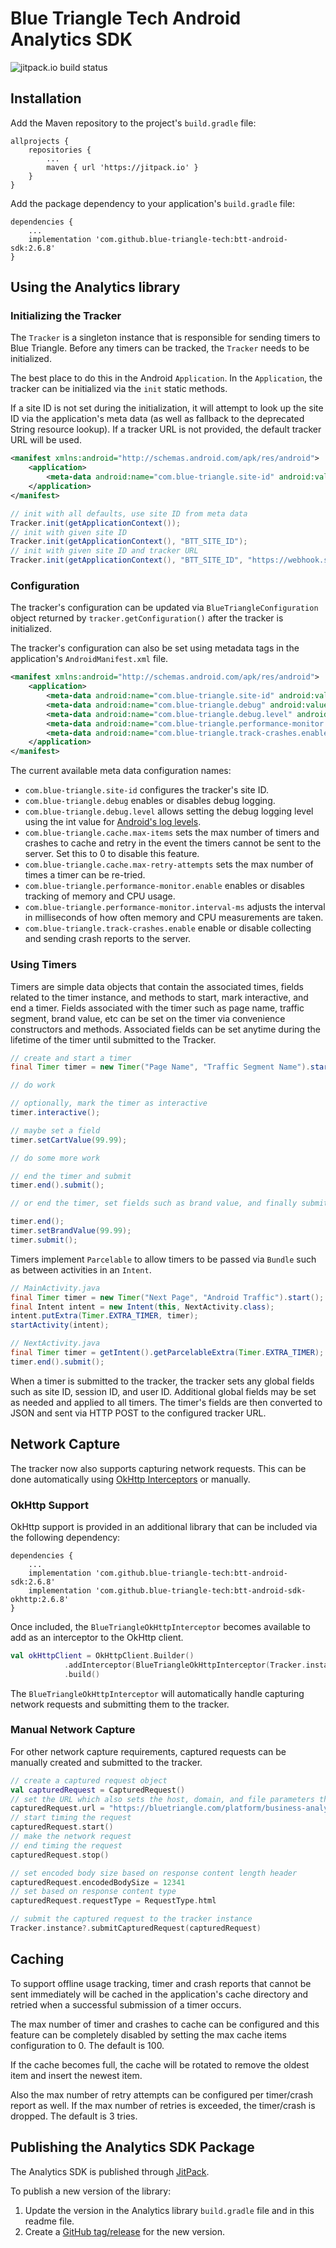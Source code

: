 # Blue Triangle Tech Android Analytics SDK

![jitpack.io build status](https://jitpack.io/v/blue-triangle-tech/btt-android-sdk.svg)

## Installation

Add the Maven repository to the project's `build.gradle` file:

```
allprojects {
	repositories {
		...
		maven { url 'https://jitpack.io' }
	}
}
```

Add the package dependency to your application's `build.gradle` file:

```
dependencies {
    ...
    implementation 'com.github.blue-triangle-tech:btt-android-sdk:2.6.8'
}
```

## Using the Analytics library

### Initializing the Tracker

The `Tracker` is a singleton instance that is responsible for sending timers to Blue Triangle. Before any timers can be tracked, the `Tracker` needs to be initialized. 

The best place to do this in the Android `Application`. In the `Application`, the tracker can be initialized via the `init` static methods. 

If a site ID is not set during the initialization, it will attempt to look up the site ID via the application's meta data (as well as fallback to the deprecated String resource lookup).  If a tracker URL is not provided, the default tracker URL will be used.

```xml
<manifest xmlns:android="http://schemas.android.com/apk/res/android">
    <application>
        <meta-data android:name="com.blue-triangle.site-id" android:value="SITE_ID_HERE" />
    </application>
</manifest>
```

```java
// init with all defaults, use site ID from meta data
Tracker.init(getApplicationContext());
// init with given site ID
Tracker.init(getApplicationContext(), "BTT_SITE_ID");
// init with given site ID and tracker URL
Tracker.init(getApplicationContext(), "BTT_SITE_ID", "https://webhook.site/5afd62e7-acde-4cf3-825c-c40c491b0714");
```

### Configuration

The tracker's configuration can be updated via `BlueTriangleConfiguration` object returned by `tracker.getConfiguration()` after the tracker is initialized.

The tracker's configuration can also be set using metadata tags in the application's `AndroidManifest.xml` file.

```xml
<manifest xmlns:android="http://schemas.android.com/apk/res/android">
    <application>
        <meta-data android:name="com.blue-triangle.site-id" android:value="SITE_ID_HERE" />
        <meta-data android:name="com.blue-triangle.debug" android:value="true" />
        <meta-data android:name="com.blue-triangle.debug.level" android:value="2" />
        <meta-data android:name="com.blue-triangle.performance-monitor.enable" android:value="true" />
        <meta-data android:name="com.blue-triangle.track-crashes.enable" android:value="true" />
    </application>
</manifest>
```

The current available meta data configuration names:

* `com.blue-triangle.site-id` configures the tracker's site ID.
* `com.blue-triangle.debug` enables or disables debug logging.
* `com.blue-triangle.debug.level` allows setting the debug logging level using the int value for [Android's log levels](https://developer.android.com/reference/android/util/Log#DEBUG).
* `com.blue-triangle.cache.max-items` sets the max number of timers and crashes to cache and retry in the event the timers cannot be sent to the server. Set this to 0 to disable this feature.
* `com.blue-triangle.cache.max-retry-attempts` sets the max number of times a timer can be re-tried.
* `com.blue-triangle.performance-monitor.enable` enables or disables tracking of memory and CPU usage.
* `com.blue-triangle.performance-monitor.interval-ms` adjusts the interval in milliseconds of how often memory and CPU measurements are taken.
* `com.blue-triangle.track-crashes.enable` enable or disable collecting and sending crash reports to the server.

### Using Timers

Timers are simple data objects that contain the associated times, fields related to the timer instance, and methods to start, mark interactive, and end a timer. Fields associated with the timer such as page name, traffic segment, brand value, etc can be set on the timer via convenience constructors and methods. Associated fields can be set anytime during the lifetime of the timer until submitted to the Tracker.

```java
// create and start a timer
final Timer timer = new Timer("Page Name", "Traffic Segment Name").start();

// do work

// optionally, mark the timer as interactive
timer.interactive();

// maybe set a field
timer.setCartValue(99.99);

// do some more work

// end the timer and submit
timer.end().submit();

// or end the timer, set fields such as brand value, and finally submit the timer.

timer.end();
timer.setBrandValue(99.99);
timer.submit();
```

Timers implement `Parcelable` to allow timers to be passed via `Bundle` such as between activities in an `Intent`.

```java
// MainActivity.java
final Timer timer = new Timer("Next Page", "Android Traffic").start();
final Intent intent = new Intent(this, NextActivity.class);
intent.putExtra(Timer.EXTRA_TIMER, timer);
startActivity(intent);

// NextActivity.java
final Timer timer = getIntent().getParcelableExtra(Timer.EXTRA_TIMER);
timer.end().submit();
```

When a timer is submitted to the tracker, the tracker sets any global fields such as site ID, session ID, and user ID. Additional global fields may be set as needed and applied to all timers. The timer's fields are then converted to JSON and sent via HTTP POST to the configured tracker URL.


## Network Capture

The tracker now also supports capturing network requests. This can be done automatically using [OkHttp Interceptors](https://square.github.io/okhttp/features/interceptors/) or manually.

### OkHttp Support

OkHttp support is provided in an additional library that can be included via the following dependency:

```
dependencies {
    ...
    implementation 'com.github.blue-triangle-tech:btt-android-sdk:2.6.8'
    implementation 'com.github.blue-triangle-tech:btt-android-sdk-okhttp:2.6.8' 
}
```

Once included, the `BlueTriangleOkHttpInterceptor` becomes available to add as an interceptor to the OkHttp client.

```kotlin
val okHttpClient = OkHttpClient.Builder()
            .addInterceptor(BlueTriangleOkHttpInterceptor(Tracker.instance!!.configuration))
            .build()
```

The `BlueTriangleOkHttpInterceptor` will automatically handle capturing network requests and submitting them to the tracker.

### Manual Network Capture

For other network capture requirements, captured requests can be manually created and submitted to the tracker.

```kotlin
// create a captured request object
val capturedRequest = CapturedRequest()
// set the URL which also sets the host, domain, and file parameters that could be set otherwise
capturedRequest.url = "https://bluetriangle.com/platform/business-analytics/"
// start timing the request
capturedRequest.start()
// make the network request
// end timing the request
capturedRequest.stop()

// set encoded body size based on response content length header
capturedRequest.encodedBodySize = 12341
// set based on response content type
capturedRequest.requestType = RequestType.html

// submit the captured request to the tracker instance
Tracker.instance?.submitCapturedRequest(capturedRequest)
```

## Caching

To support offline usage tracking, timer and crash reports that cannot be sent immediately will be cached in the application's cache directory and retried when a successful submission of a timer occurs.

The max number of timer and crashes to cache can be configured and this feature can be completely disabled by setting the max cache items configuration to 0. The default is 100.

If the cache becomes full, the cache will be rotated to remove the oldest item and insert the newest item.

Also the max number of retry attempts can be configured per timer/crash report as well.  If the max number of retries is exceeded, the timer/crash is dropped. The default is 3 tries.


## Publishing the Analytics SDK Package

The Analytics SDK is published through [JitPack](https://jitpack.io/).

To publish a new version of the library:

1. Update the version in the Analytics library `build.gradle` file and in this readme file.
2. Create a [GitHub tag/release](https://github.com/blue-triangle-tech/btt-android-sdk/releases) for the new version.
